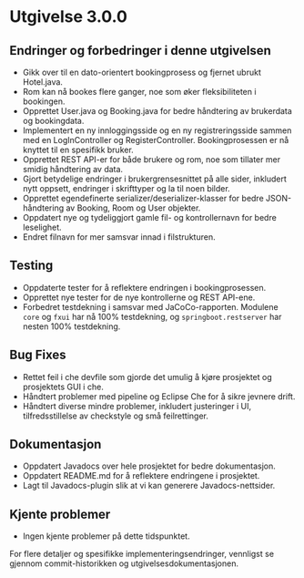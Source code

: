# Utgivelse 3.0.0

## Endringer og forbedringer i denne utgivelsen

- Gikk over til en dato-orientert bookingprosess og fjernet ubrukt Hotel.java.
- Rom kan nå bookes flere ganger, noe som øker fleksibiliteten i bookingen.
- Opprettet User.java og Booking.java for bedre håndtering av brukerdata og bookingdata.
- Implementert en ny innloggingsside og en ny registreringsside sammen med en LogInController og RegisterController. Bookingprosessen er nå knyttet til en spesifikk bruker.
- Opprettet REST API-er for både brukere og rom, noe som tillater mer smidig håndtering av data.
- Gjort betydelige endringer i brukergrensesnittet på alle sider, inkludert nytt oppsett, endringer i skrifttyper og la til noen bilder.
- Opprettet egendefinerte serializer/deserializer-klasser for bedre JSON-håndtering av Booking, Room og User objekter.
- Oppdatert nye og tydeliggjort gamle fil- og kontrollernavn for bedre leselighet.
- Endret filnavn for mer samsvar innad i filstrukturen.

## Testing

- Oppdaterte tester for å reflektere endringen i bookingprosessen.
- Opprettet nye tester for de nye kontrollerne og REST API-ene.
- Forbedret testdekning i samsvar med JaCoCo-rapporten. Modulene `core` og `fxui` har nå 100% testdekning, og `springboot.restserver` har nesten 100% testdekning.

## Bug Fixes

- Rettet feil i che devfile som gjorde det umulig å kjøre prosjektet og prosjektets GUI i che.
- Håndtert problemer med pipeline og Eclipse Che for å sikre jevnere drift.
- Håndtert diverse mindre problemer, inkludert justeringer i UI, tilfredsstillelse av checkstyle og små feilrettinger.

## Dokumentasjon

- Oppdatert Javadocs over hele prosjektet for bedre dokumentasjon.
- Oppdatert README.md for å reflektere endringene i prosjektet.
- Lagt til Javadocs-plugin slik at vi kan generere Javadocs-nettsider.

## Kjente problemer

- Ingen kjente problemer på dette tidspunktet.

For flere detaljer og spesifikke implementeringsendringer, vennligst se gjennom commit-historikken og utgivelsesdokumentasjonen.
